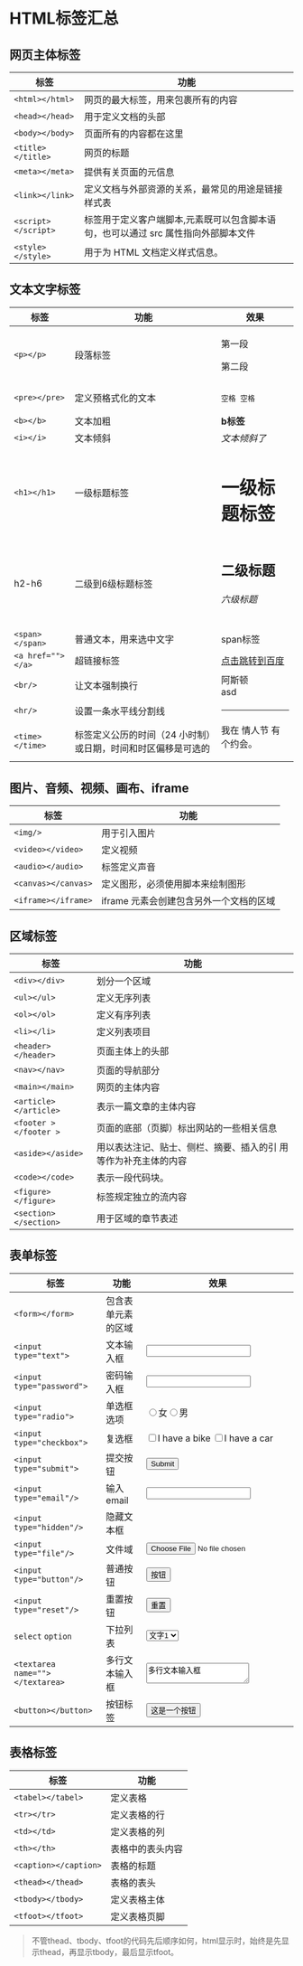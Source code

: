 # HTML标签汇总

## 网页主体标签
| 标签 | 功能 |
| ---- | ---- |
| `<html></html>` | 网页的最大标签，用来包裹所有的内容 |
| `<head></head>` | 用于定义文档的头部 |
| `<body></body>` | 页面所有的内容都在这里 |
| `<title></title>` | 网页的标题 |
| `<meta></meta>` | 提供有关页面的元信息 |
| `<link></link>` | 定义文档与外部资源的关系，最常见的用途是链接样式表 |
| `<script></script>` | 标签用于定义客户端脚本,元素既可以包含脚本语句，也可以通过 src 属性指向外部脚本文件 |
| `<style></style>` | 用于为 HTML 文档定义样式信息。 |

## 文本文字标签
| 标签 | 功能 | 效果 |
| ---- | ---- | ---- |
| `<p></p>` | 段落标签 | <p>第一段</p><p>第二段</p> |
| `<pre></pre>` | 定义预格式化的文本 | <pre>空格     空格</pre>|
| `<b></b>` | 文本加粗 | <b>b标签</b> |
| `<i></i>` | 文本倾斜| <i>文本倾斜了</i> |
| `<h1></h1>` | 一级标题标签 | <h1>一级标题标签</h1> |
| h2-h6 | 二级到6级标题标签 | <h2>二级标题</h2><h6>六级标题</h6> |
| `<span></span>` | 普通文本，用来选中文字 | <span>span标签</span> |
| `<a href=""></a>` | 超链接标签 | <a href="https://www.baidu.com/">点击跳转到百度</a> |
| `<br/>` | 让文本强制换行 | 阿斯顿<br/>asd |
| `<hr/>` | 设置一条水平线分割线 | <hr/> |
| `<time></time>` | 标签定义公历的时间（24 小时制）或日期，时间和时区偏移是可选的 | 我在 <time datetime="2008-02-14">情人节</time> 有个约会。</p> |

## 图片、音频、视频、画布、iframe
| 标签 | 功能 |
| ---- | ---- |
| `<img/>` | 用于引入图片 |
| `<video></video>` | 定义视频 |
| `<audio></audio>` | 标签定义声音 |
| `<canvas></canvas>` | 定义图形，必须使用脚本来绘制图形 |
| `<iframe></iframe>` | iframe 元素会创建包含另外一个文档的区域 |

## 区域标签
| 标签 | 功能 |
| ---- | ---- |
| `<div></div>` | 划分一个区域 |
| `<ul></ul>` | 定义无序列表 |
| `<ol></ol>` | 定义有序列表 |
| `<li></li>` | 定义列表项目 |
| `<header></header>` | 页面主体上的头部 |
| `<nav></nav>` | 页面的导航部分 |
| `<main></main>` | 网页的主体内容 |
| `<article></article>` | 表示一篇文章的主体内容 |
| `<footer ></footer >` | 页面的底部（页脚）标出网站的一些相关信息 |
| `<aside></aside>` | 用以表达注记、贴士、侧栏、摘要、插入的引 用等作为补充主体的内容 |
| `<code></code>` | 表示一段代码块。 |
| `<figure></figure>` | 标签规定独立的流内容 |
| `<section></section>` |  用于区域的章节表述 |


## 表单标签
| 标签 | 功能 | 效果 |
| ---- | ---- | ---- |
| `<form></form>` | 包含表单元素的区域 |  |
| `<input type="text">` | 文本输入框 | <input type="text"> |
| `<input type="password">` | 密码输入框 | <input type="password"> |
| `<input type="radio"> ` | 单选框选项| <input type="radio" name="sex" value="women">女<input type="radio" name="sex" value="man">男 |
| `<input type="checkbox">` | 复选框 | <input type="checkbox" name="vehicle" value="Bike">I have a bike <input type="checkbox" name="vehicle" value="Car">I have a car |
| `<input type="submit">` | 提交按钮 | <input type="submit" value="Submit"> |
| `<input type="email"/>` | 输入email | <input type="email" name="email" autocomplete="off"/> |
| `<input type="hidden"/>` | 隐藏文本框 | <input type="hidden" name="hidden_data" value="page1"/> |
| `<input type="file"/>` | 文件域 | <input type="file" name="picture"/> |
| `<input type="button"/>` | 普通按钮 | <input type="button" value="按钮"/> |
| `<input type="reset"/>` | 重置按钮 | <input type="reset" value="重置"/> |
| `select` `option` | 下拉列表 | <select  name="dd"  ><option  value="值1" selected>文字1<option><option  value="值2">文字2<option></select>|
| `<textarea name=""></textarea>` | 多行文本输入框 | <textarea name="">多行文本输入框</textarea> |
| `<button></button>` | 按钮标签 | <button>这是一个按钮</button> |


## 表格标签
| 标签 | 功能 |
| ---- | ---- |
| `<tabel></tabel>` | 定义表格 |
| `<tr></tr>` | 定义表格的行 |
| `<td></td>` | 定义表格的列 |
| `<th></th>` | 表格中的表头内容 |
| `<caption></caption>` | 表格的标题 |
| `<thead></thead>` | 表格的表头 |
| `<tbody></tbody>` | 定义表格主体 |
| `<tfoot></tfoot>` | 定义表格页脚 |
>不管thead、tbody、tfoot的代码先后顺序如何，html显示时，始终是先显示thead，再显示tbody，最后显示tfoot。
